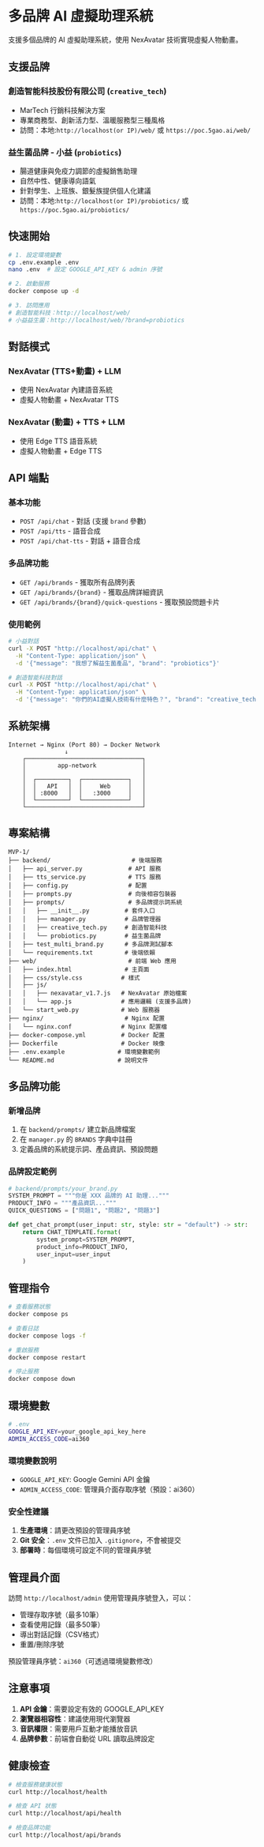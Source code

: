 # 多品牌 AI 虛擬助理系統

支援多個品牌的 AI 虛擬助理系統，使用 NexAvatar 技術實現虛擬人物動畫。

## 支援品牌

### 創造智能科技股份有限公司 (`creative_tech`)
- MarTech 行銷科技解決方案
- 專業商務型、創新活力型、溫暖服務型三種風格
- 訪問：本地:`http://localhost(or IP)/web/` 或 `https://poc.5gao.ai/web/`

### 益生菌品牌 - 小益 (`probiotics`)
- 腸道健康與免疫力調節的虛擬銷售助理
- 自然中性、健康導向語氣
- 針對學生、上班族、銀髮族提供個人化建議
- 訪問：本地:`http://localhost(or IP)/probiotics/` 或 `https://poc.5gao.ai/probiotics/`

## 快速開始

```bash
# 1. 設定環境變數
cp .env.example .env
nano .env  # 設定 GOOGLE_API_KEY & admin 序號

# 2. 啟動服務
docker compose up -d

# 3. 訪問應用
# 創造智能科技：http://localhost/web/
# 小益益生菌：http://localhost/web/?brand=probiotics
```

## 對話模式

### NexAvatar (TTS+動畫) + LLM
- 使用 NexAvatar 內建語音系統
- 虛擬人物動畫 + NexAvatar TTS

### NexAvatar (動畫) + TTS + LLM
- 使用 Edge TTS 語音系統
- 虛擬人物動畫 + Edge TTS

## API 端點

### 基本功能
- `POST /api/chat` - 對話 (支援 `brand` 參數)
- `POST /api/tts` - 語音合成
- `POST /api/chat-tts` - 對話 + 語音合成

### 多品牌功能
- `GET /api/brands` - 獲取所有品牌列表
- `GET /api/brands/{brand}` - 獲取品牌詳細資訊
- `GET /api/brands/{brand}/quick-questions` - 獲取預設問題卡片

### 使用範例
```bash
# 小益對話
curl -X POST "http://localhost/api/chat" \
  -H "Content-Type: application/json" \
  -d '{"message": "我想了解益生菌產品", "brand": "probiotics"}'

# 創造智能科技對話
curl -X POST "http://localhost/api/chat" \
  -H "Content-Type: application/json" \
  -d '{"message": "你們的AI虛擬人技術有什麼特色？", "brand": "creative_tech"}'
```

## 系統架構

```
Internet → Nginx (Port 80) → Docker Network
                ↓
    ┌─────────────────────────────────┐
    │         app-network             │
    │                                 │
    │  ┌─────────┐  ┌─────────────┐   │
    │  │   API   │  │     Web     │   │
    │  │ :8000   │  │   :3000     │   │
    │  └─────────┘  └─────────────┘   │
    └─────────────────────────────────┘
```

## 專案結構

```
MVP-1/
├── backend/                       # 後端服務
│   ├── api_server.py             # API 服務
│   ├── tts_service.py            # TTS 服務
│   ├── config.py                 # 配置
│   ├── prompts.py                # 向後相容包裝器
│   ├── prompts/                  # 多品牌提示詞系統
│   │   ├── __init__.py          # 套件入口
│   │   ├── manager.py           # 品牌管理器
│   │   ├── creative_tech.py     # 創造智能科技
│   │   └── probiotics.py        # 益生菌品牌
│   ├── test_multi_brand.py      # 多品牌測試腳本
│   └── requirements.txt         # 後端依賴
├── web/                          # 前端 Web 應用
│   ├── index.html               # 主頁面
│   ├── css/style.css           # 樣式
│   ├── js/
│   │   ├── nexavatar_v1.7.js   # NexAvatar 原始檔案
│   │   └── app.js              # 應用邏輯 (支援多品牌)
│   └── start_web.py            # Web 服務器
├── nginx/                       # Nginx 配置
│   └── nginx.conf              # Nginx 配置檔
├── docker-compose.yml          # Docker 配置
├── Dockerfile                  # Docker 映像
├── .env.example               # 環境變數範例
└── README.md                  # 說明文件
```

## 多品牌功能

### 新增品牌
1. 在 `backend/prompts/` 建立新品牌檔案
2. 在 `manager.py` 的 `BRANDS` 字典中註冊
3. 定義品牌的系統提示詞、產品資訊、預設問題

### 品牌設定範例
```python
# backend/prompts/your_brand.py
SYSTEM_PROMPT = """你是 XXX 品牌的 AI 助理..."""
PRODUCT_INFO = """產品資訊..."""
QUICK_QUESTIONS = ["問題1", "問題2", "問題3"]

def get_chat_prompt(user_input: str, style: str = "default") -> str:
    return CHAT_TEMPLATE.format(
        system_prompt=SYSTEM_PROMPT,
        product_info=PRODUCT_INFO,
        user_input=user_input
    )
```

## 管理指令

```bash
# 查看服務狀態
docker compose ps

# 查看日誌
docker compose logs -f

# 重啟服務
docker compose restart

# 停止服務
docker compose down
```

## 環境變數

```bash
# .env
GOOGLE_API_KEY=your_google_api_key_here
ADMIN_ACCESS_CODE=ai360
```

### 環境變數說明

- `GOOGLE_API_KEY`: Google Gemini API 金鑰
- `ADMIN_ACCESS_CODE`: 管理員介面存取序號（預設：ai360）

### 安全性建議

1. **生產環境**：請更改預設的管理員序號
2. **Git 安全**：`.env` 文件已加入 `.gitignore`，不會被提交
3. **部署時**：每個環境可設定不同的管理員序號

## 管理員介面

訪問 `http://localhost/admin` 使用管理員序號登入，可以：

- 管理存取序號（最多10筆）
- 查看使用記錄（最多50筆）
- 導出對話記錄（CSV格式）
- 重置/刪除序號

預設管理員序號：`ai360`（可透過環境變數修改）

## 注意事項

1. **API 金鑰**：需要設定有效的 GOOGLE_API_KEY
2. **瀏覽器相容性**：建議使用現代瀏覽器
3. **音訊權限**：需要用戶互動才能播放音訊
4. **品牌參數**：前端會自動從 URL 讀取品牌設定

## 健康檢查

```bash
# 檢查服務健康狀態
curl http://localhost/health

# 檢查 API 狀態
curl http://localhost/api/health

# 檢查品牌功能
curl http://localhost/api/brands
